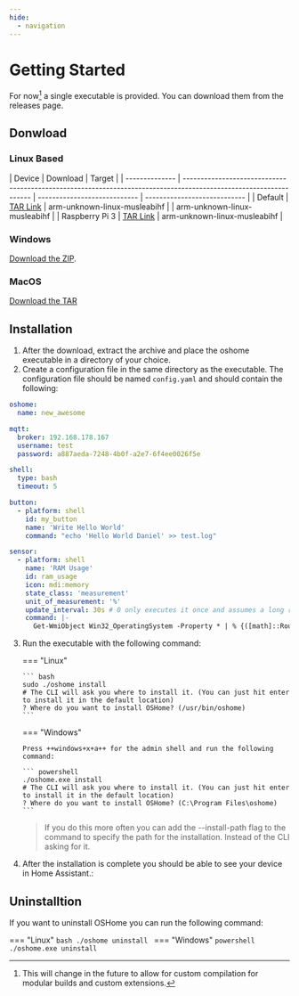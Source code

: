 ```yaml
---
hide:
  - navigation
---
```


# Getting Started

For now[^1] a single executable is provided. You can download them from the releases page.

## Donwload

### Linux Based

<!-- x-release-please-start-version -->
| Device         | Download                                                                                                          | Target                       |
| -------------- | ----------------------------------------------------------------------------------------------------------------- | ---------------------------- | ---------------------------- |
| Default         | [TAR Link](https://github.com/DanielHabenicht/OSHome/releases/download/v0.1.3/oshome-Linux-musl-x86_64.tar.gz) | arm-unknown-linux-musleabihf                                                                                                          |                              | arm-unknown-linux-musleabihf |
| Raspberry Pi 3 | [TAR Link](https://github.com/DanielHabenicht/OSHome/releases/download/v0.1.3/oshome-Linux-musleabi-armv7.tar.gz) | arm-unknown-linux-musleabihf |
<!-- x-release-please-end -->

### Windows

<!-- x-release-please-start-version -->
[Download the ZIP](https://github.com/DanielHabenicht/OSHome/releases/download/v0.1.3/oshome-Windows-msvc-x86_64.zip).
<!-- x-release-please-end -->

### MacOS

<!-- x-release-please-start-version -->
[Download the TAR](https://github.com/DanielHabenicht/OSHome/releases/download/v0.1.3/oshome-macOS-x86_64.tar.gz)
<!-- x-release-please-end -->

## Installation

1. After the download, extract the archive and place the oshome executable in a directory of your choice.
2. Create a configuration file in the same directory as the executable. The configuration file should be named `config.yaml` and should contain the following:

```yaml
oshome:
  name: new_awesome

mqtt:
  broker: 192.168.178.167
  username: test
  password: a887aeda-7248-4b0f-a2e7-6f4ee0026f5e

shell:
  type: bash
  timeout: 5

button:
  - platform: shell
    id: my_button
    name: 'Write Hello World'
    command: "echo 'Hello World Daniel' >> test.log"

sensor:
  - platform: shell
    name: 'RAM Usage'
    id: ram_usage
    icon: mdi:memory
    state_class: 'measurement'
    unit_of_measurement: '%'
    update_interval: 30s # 0 only executes it once and assumes a long running processes.
    command: |-
      Get-WmiObject Win32_OperatingSystem -Property * | % {([math]::Round(($_.FreePhysicalMemory)/$_.totalvisiblememorysize,2))}
```

3.  Run the executable with the following command:

    === "Linux"

        ``` bash
        sudo ./oshome install
        # The CLI will ask you where to install it. (You can just hit enter to install it in the default location)
        ? Where do you want to install OSHome? (/usr/bin/oshome)
        ```

    === "Windows"

        Press ++windows+x+a++ for the admin shell and run the following command:

        ``` powershell
        ./oshome.exe install
        # The CLI will ask you where to install it. (You can just hit enter to install it in the default location)
        ? Where do you want to install OSHome? (C:\Program Files\oshome)
        ```

    > If you do this more often you can add the --install-path flag to the command to specify the path for the installation. Instead of the CLI asking for it.

4.  After the installation is complete you should be able to see your device in Home Assistant.:

## Uninstalltion

If you want to uninstall OSHome you can run the following command:

=== "Linux"
`bash
    ./oshome uninstall
   `
=== "Windows"
`powershell
    ./oshome.exe uninstall
   `

[^1]: This will change in the future to allow for custom compilation for modular builds and custom extensions.
